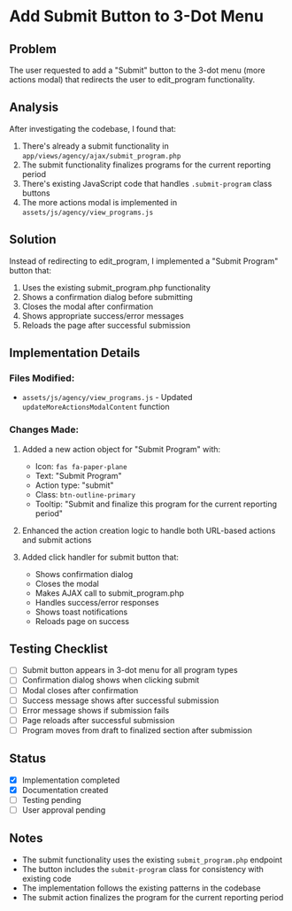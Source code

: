 # Add Submit Button to 3-Dot Menu

## Problem

The user requested to add a "Submit" button to the 3-dot menu (more actions modal) that redirects the user to edit_program functionality.

## Analysis

After investigating the codebase, I found that:

1. There's already a submit functionality in `app/views/agency/ajax/submit_program.php`
2. The submit functionality finalizes programs for the current reporting period
3. There's existing JavaScript code that handles `.submit-program` class buttons
4. The more actions modal is implemented in `assets/js/agency/view_programs.js`

## Solution

Instead of redirecting to edit_program, I implemented a "Submit Program" button that:

1. Uses the existing submit_program.php functionality
2. Shows a confirmation dialog before submitting
3. Closes the modal after confirmation
4. Shows appropriate success/error messages
5. Reloads the page after successful submission

## Implementation Details

### Files Modified:

- `assets/js/agency/view_programs.js` - Updated `updateMoreActionsModalContent` function

### Changes Made:

1. Added a new action object for "Submit Program" with:

   - Icon: `fas fa-paper-plane`
   - Text: "Submit Program"
   - Action type: "submit"
   - Class: `btn-outline-primary`
   - Tooltip: "Submit and finalize this program for the current reporting period"

2. Enhanced the action creation logic to handle both URL-based actions and submit actions

3. Added click handler for submit button that:
   - Shows confirmation dialog
   - Closes the modal
   - Makes AJAX call to submit_program.php
   - Handles success/error responses
   - Shows toast notifications
   - Reloads page on success

## Testing Checklist

- [ ] Submit button appears in 3-dot menu for all program types
- [ ] Confirmation dialog shows when clicking submit
- [ ] Modal closes after confirmation
- [ ] Success message shows after successful submission
- [ ] Error message shows if submission fails
- [ ] Page reloads after successful submission
- [ ] Program moves from draft to finalized section after submission

## Status

- [x] Implementation completed
- [x] Documentation created
- [ ] Testing pending
- [ ] User approval pending

## Notes

- The submit functionality uses the existing `submit_program.php` endpoint
- The button includes the `submit-program` class for consistency with existing code
- The implementation follows the existing patterns in the codebase
- The submit action finalizes the program for the current reporting period
